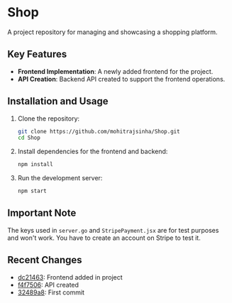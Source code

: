 # Shop

A project repository for managing and showcasing a shopping platform.

## Key Features

- **Frontend Implementation**: A newly added frontend for the project.
- **API Creation**: Backend API created to support the frontend operations.

## Installation and Usage

1. Clone the repository:
    ```sh
    git clone https://github.com/mohitrajsinha/Shop.git
    cd Shop
    ```
2. Install dependencies for the frontend and backend:
    ```sh
    npm install
    ```
3. Run the development server:
    ```sh
    npm start
    ```

## Important Note

The keys used in `server.go` and `StripePayment.jsx` are for test purposes and won't work. You have to create an account on Stripe to test it.

## Recent Changes

- [dc21463](https://github.com/mohitrajsinha/Shop/commit/dc2146394655bc7a4ef2230465369616b734e511): Frontend added in project
- [f4f7506](https://github.com/mohitrajsinha/Shop/commit/f4f7506344aea53c56fa9a3840845a1b79472536): API created
- [32489a8](https://github.com/mohitrajsinha/Shop/commit/32489a803fc051846a73460b828fd1afafb13021): First commit

